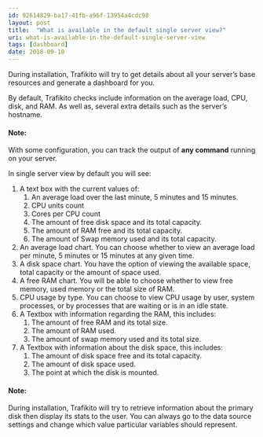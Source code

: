 ```yaml
---
id: 92614829-ba17-41fb-a96f-13954a4cdc98
layout: post
title:  "What is available in the default single server view?"
uri: what-is-available-in-the-default-single-server-view
tags: [dashboard] 
date: 2018-09-10
---
```


During installation, Trafikito will try to get details about all your server’s base resources and generate a dashboard for you.

<!--more-->

By default, Trafikito checks include information on the average load, CPU, disk, and RAM. As well as, several extra details such as the server’s hostname.

#### Note:

With some configuration, you can track the output of **any command** running on your server.

In single server view by default you will see:

1.  A text box with the current values of:
    1.  An average load over the last minute, 5 minutes and 15 minutes.
    2.  CPU units count
    3.  Cores per CPU count
    4.  The amount of free disk space and its total capacity.
    5.  The amount of RAM free and its total capacity.
    6.  The amount of Swap memory used and its total capacity.
2.  An average load chart. You can choose whether to view an average load per minute, 5 minutes or 15 minutes at any given time.
3.  A disk space chart. You have the option of viewing the available space, total capacity or the amount of space used.
4.  A free RAM chart. You will be able to choose whether to view free memory, used memory or the total size of RAM.
5.  CPU usage by type. You can choose to view CPU usage by user, system processes, or by processes that are waiting or is in an idle state.
6.  A Textbox with information regarding the RAM, this includes:
    1.  The amount of free RAM and its total size.
    2.  The amount of RAM used.
    3.  The amount of swap memory used and its total size.
7.  A Textbox with information about the disk space, this includes:
    1.  The amount of disk space free and its total capacity.
    2.  The amount of disk space used.
    3.  The point at which the disk is mounted.

#### Note:

During installation, Trafikito will try to retrieve information about the primary disk then display its stats to the user.
 You can always go to the data source settings and change which value particular variables should represent.